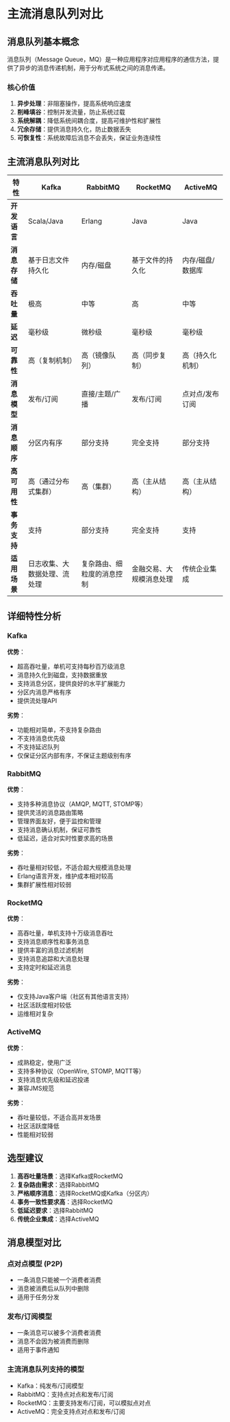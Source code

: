 # 主流消息队列对比

## 消息队列基本概念

消息队列（Message Queue，MQ）是一种应用程序对应用程序的通信方法，提供了异步的消息传递机制，用于分布式系统之间的消息传递。

### 核心价值

1. **异步处理**：非阻塞操作，提高系统响应速度
2. **削峰填谷**：控制并发流量，防止系统过载
3. **系统解耦**：降低系统间耦合度，提高可维护性和扩展性
4. **冗余存储**：提供消息持久化，防止数据丢失
5. **可恢复性**：系统故障后消息不会丢失，保证业务连续性

## 主流消息队列对比

| 特性 | Kafka | RabbitMQ | RocketMQ | ActiveMQ |
|------|-------|----------|----------|----------|
| **开发语言** | Scala/Java | Erlang | Java | Java |
| **消息存储** | 基于日志文件持久化 | 内存/磁盘 | 基于文件的持久化 | 内存/磁盘/数据库 |
| **吞吐量** | 极高 | 中等 | 高 | 中等 |
| **延迟** | 毫秒级 | 微秒级 | 毫秒级 | 毫秒级 |
| **可靠性** | 高（复制机制） | 高（镜像队列） | 高（同步复制） | 高（持久化机制） |
| **消息模型** | 发布/订阅 | 直接/主题/广播 | 发布/订阅 | 点对点/发布订阅 |
| **消息顺序** | 分区内有序 | 部分支持 | 完全支持 | 部分支持 |
| **高可用性** | 高（通过分布式集群） | 高（集群） | 高（主从结构） | 高（主从结构） |
| **事务支持** | 支持 | 部分支持 | 完全支持 | 支持 |
| **适用场景** | 日志收集、大数据处理、流处理 | 复杂路由、细粒度的消息控制 | 金融交易、大规模消息处理 | 传统企业集成 |

## 详细特性分析

### Kafka

**优势**：
- 超高吞吐量，单机可支持每秒百万级消息
- 消息持久化到磁盘，支持数据重放
- 支持消息分区，提供良好的水平扩展能力
- 分区内消息严格有序
- 提供流处理API

**劣势**：
- 功能相对简单，不支持复杂路由
- 不支持消息优先级
- 不支持延迟队列
- 仅保证分区内部有序，不保证主题级别有序

### RabbitMQ

**优势**：
- 支持多种消息协议（AMQP, MQTT, STOMP等）
- 提供灵活的消息路由策略
- 管理界面友好，便于监控和管理
- 支持消息确认机制，保证可靠性
- 低延迟，适合对实时性要求高的场景

**劣势**：
- 吞吐量相对较低，不适合超大规模消息处理
- Erlang语言开发，维护成本相对较高
- 集群扩展性相对较弱

### RocketMQ

**优势**：
- 高吞吐量，单机支持十万级消息吞吐
- 支持消息顺序性和事务消息
- 提供丰富的消息过滤机制
- 支持消息追踪和大消息处理
- 支持定时和延迟消息

**劣势**：
- 仅支持Java客户端（社区有其他语言支持）
- 社区活跃度相对较低
- 运维相对复杂

### ActiveMQ

**优势**：
- 成熟稳定，使用广泛
- 支持多种协议（OpenWire, STOMP, MQTT等）
- 支持消息优先级和延迟投递
- 兼容JMS规范

**劣势**：
- 吞吐量较低，不适合高并发场景
- 社区活跃度降低
- 性能相对较弱

## 选型建议

1. **高吞吐量场景**：选择Kafka或RocketMQ
2. **复杂路由需求**：选择RabbitMQ
3. **严格顺序消息**：选择RocketMQ或Kafka（分区内）
4. **事务一致性要求高**：选择RocketMQ
5. **低延迟要求**：选择RabbitMQ
6. **传统企业集成**：选择ActiveMQ

## 消息模型对比

### 点对点模型 (P2P)
- 一条消息只能被一个消费者消费
- 消息被消费后从队列中删除
- 适用于任务分发

### 发布/订阅模型
- 一条消息可以被多个消费者消费
- 消息不会因为被消费而删除
- 适用于事件通知

### 主流消息队列支持的模型
- Kafka：纯发布/订阅模型
- RabbitMQ：支持点对点和发布/订阅
- RocketMQ：主要支持发布/订阅，可以模拟点对点
- ActiveMQ：完全支持点对点和发布/订阅 